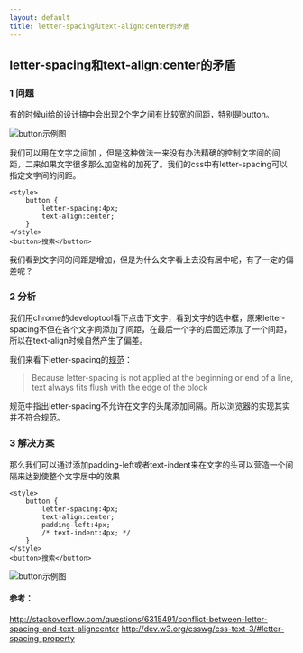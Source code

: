 ```yaml
---
layout: default
title: letter-spacing和text-align:center的矛盾
---
```

letter-spacing和text-align:center的矛盾
---------------------------------------

### 1 问题
有的时候ui给的设计搞中会出现2个字之间有比较宽的间距，特别是button。

![button示例图]()

我们可以用在文字之间加&nbsp;，但是这种做法一来没有办法精确的控制文字间的间距，二来如果文字很多那么加空格的加死了。我们的css中有letter-spacing可以指定文字间的间距。

```markup
<style>
	button {
		letter-spacing:4px;
		text-align:center;
	}
</style>
<button>搜索</button>
```

我们看到文字间的间距是增加，但是为什么文字看上去没有居中呢，有了一定的偏差呢？

### 2 分析
我们用chrome的developtool看下点击下文字，看到文字的选中框，原来letter-spacing不但在各个文字间添加了间距，在最后一个字的后面还添加了一个间距，所以在text-align时候自然产生了偏差。

我们来看下letter-spacing的[规范](http://dev.w3.org/csswg/css-text-3/#letter-spacing-property)：

> Because letter-spacing is not applied at the beginning or end of a line, text always fits flush with the edge of the block

规范中指出letter-spacing不允许在文字的头尾添加间隔。所以浏览器的实现其实并不符合规范。

### 3 解决方案
那么我们可以通过添加padding-left或者text-indent来在文字的头可以营造一个间隔来达到使整个文字居中的效果

```markup
<style>
	button {
		letter-spacing:4px;
		text-align:center;
		padding-left:4px;
		/* text-indent:4px; */
	}
</style>
<button>搜索</button>
```

![button示例图]()

#### 参考：
http://stackoverflow.com/questions/6315491/conflict-between-letter-spacing-and-text-aligncenter
http://dev.w3.org/csswg/css-text-3/#letter-spacing-property
